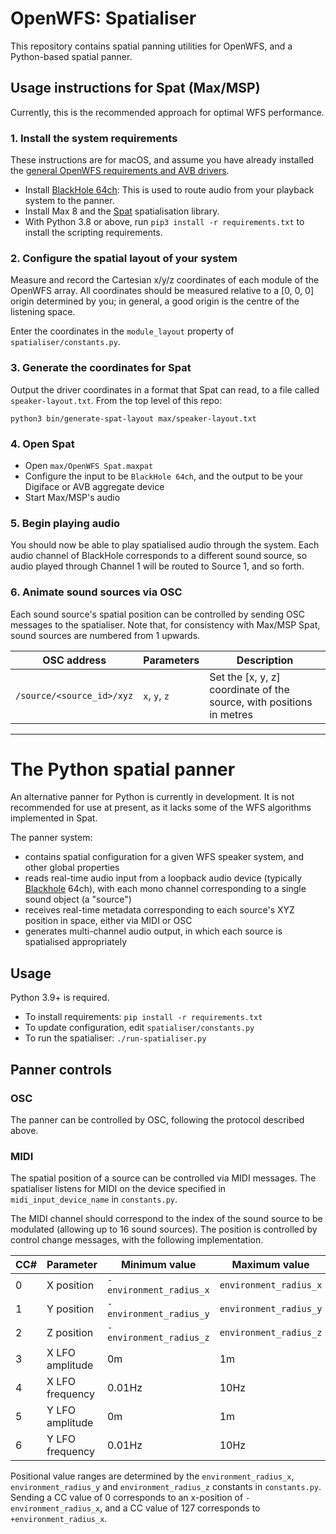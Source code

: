 # OpenWFS: Spatialiser

This repository contains spatial panning utilities for OpenWFS, and a Python-based spatial panner.

## Usage instructions for Spat (Max/MSP)

Currently, this is the recommended approach for optimal WFS performance.

### 1. Install the system requirements

These instructions are for macOS, and assume you have already installed the [general OpenWFS requirements and AVB drivers](https://github.com/open-WFS/open-WFS-docs).

 - Install [BlackHole 64ch](https://existential.audio/blackhole/): This is used to route audio from your playback system to the panner.
 - Install Max 8 and the [Spat](https://forum.ircam.fr/projects/detail/spat/) spatialisation library.
 - With Python 3.8 or above, run `pip3 install -r requirements.txt` to install the scripting requirements.

### 2. Configure the spatial layout of your system

Measure and record the Cartesian x/y/z coordinates of each module of the OpenWFS array. All coordinates should be measured relative to a [0, 0, 0] origin determined by you; in general, a good origin is the centre of the listening space.

Enter the coordinates in the `module_layout` property of `spatialiser/constants.py`.

### 3. Generate the coordinates for Spat

Output the driver coordinates in a format that Spat can read, to a file called `speaker-layout.txt`. From the top level of this repo:

```
python3 bin/generate-spat-layout max/speaker-layout.txt
```

### 4. Open Spat

- Open `max/OpenWFS Spat.maxpat`
- Configure the input to be `BlackHole 64ch`, and the output to be your Digiface or AVB aggregate device
- Start Max/MSP's audio

### 5. Begin playing audio

You should now be able to play spatialised audio through the system. Each audio channel of BlackHole corresponds to a different sound source, so audio played through Channel 1 will be routed to Source 1, and so forth.

### 6. Animate sound sources via OSC

Each sound source's spatial position can be controlled by sending OSC messages to the spatialiser. Note that, for consistency with Max/MSP Spat, sound sources are numbered from 1 upwards.

| OSC address | Parameters | Description |
|-------------|------------|-------------|
| `/source/<source_id>/xyz` | `x`, `y`, `z` | Set the [x, y, z] coordinate of the source, with positions in metres |

---

# The Python spatial panner

An alternative panner for Python is currently in development. It is not recommended for use at present, as it lacks some of the WFS algorithms implemented in Spat.

The panner system:

 - contains spatial configuration for a given WFS speaker system, and other global properties
 - reads real-time audio input from a loopback audio device (typically [Blackhole](https://existential.audio/blackhole/) 64ch), with each mono channel corresponding to a single sound object (a "source")
 - receives real-time metadata corresponding to each source's XYZ position in space, either via MIDI or OSC
 - generates multi-channel audio output, in which each source is spatialised appropriately

## Usage

Python 3.9+ is required. 

 - To install requirements: `pip install -r requirements.txt`
 - To update configuration, edit `spatialiser/constants.py`
 - To run the spatialiser: `./run-spatialiser.py`

## Panner controls

### OSC

The panner can be controlled by OSC, following the protocol described above.

### MIDI

The spatial position of a source can be controlled via MIDI messages. The spatialiser listens for MIDI on the device specified in `midi_input_device_name` in `constants.py`.

The MIDI channel should correspond to the index of the sound source to be modulated (allowing up to 16 sound sources). The position is controlled by control change messages, with the following implementation.

| CC# | Parameter | Minimum value | Maximum value |
|-----|-----------|---------------|---------------|
| 0 | X position | `-environment_radius_x` | `environment_radius_x` |
| 1 | Y position | `-environment_radius_y` | `environment_radius_y` |
| 2 | Z position | `-environment_radius_z` | `environment_radius_z` |
| 3 | X LFO amplitude | 0m | 1m |
| 4 | X LFO frequency | 0.01Hz | 10Hz |
| 5 | Y LFO amplitude | 0m | 1m |
| 6 | Y LFO frequency | 0.01Hz | 10Hz |

Positional value ranges are determined by the `environment_radius_x`, `environment_radius_y` and `environment_radius_z` constants in `constants.py`. Sending a CC value of 0 corresponds to an x-position of `-environment_radius_x`, and a CC value of 127 corresponds to `+environment_radius_x`.
